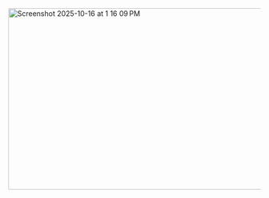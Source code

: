 <img width="1252" height="362" alt="Screenshot 2025-10-16 at 1 16 09 PM" src="https://github.com/user-attachments/assets/7f1a8597-1f56-4b70-970d-8bc556832e5d" />

